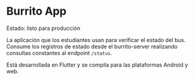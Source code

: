 # Burrito App

Estado: listo para producción

La aplicación que los estudiantes usan para verificar el estado del bus. Consume los registros de estado desde el burrito-server realizando consultas constantes al endpoint `/status`.

Está desarrollada en Flutter y se compila para las plataformas Android y web.
